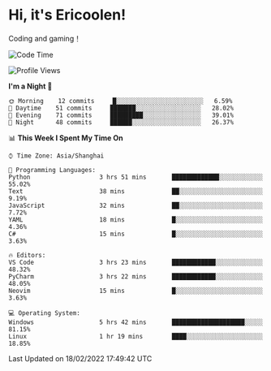 # Hi, it's Ericoolen!
Coding and gaming！

<!--START_SECTION:waka-->
![Code Time](http://img.shields.io/badge/Code%20Time-182%20hrs%207%20mins-blue)

![Profile Views](http://img.shields.io/badge/Profile%20Views-2-blue)

**I'm a Night 🦉** 

```text
🌞 Morning    12 commits     █░░░░░░░░░░░░░░░░░░░░░░░░   6.59% 
🌆 Daytime    51 commits     ███████░░░░░░░░░░░░░░░░░░   28.02% 
🌃 Evening    71 commits     █████████░░░░░░░░░░░░░░░░   39.01% 
🌙 Night      48 commits     ██████░░░░░░░░░░░░░░░░░░░   26.37%

```


📊 **This Week I Spent My Time On** 

```text
⌚︎ Time Zone: Asia/Shanghai

💬 Programming Languages: 
Python                   3 hrs 51 mins       █████████████░░░░░░░░░░░░   55.02% 
Text                     38 mins             ██░░░░░░░░░░░░░░░░░░░░░░░   9.19% 
JavaScript               32 mins             ██░░░░░░░░░░░░░░░░░░░░░░░   7.72% 
YAML                     18 mins             █░░░░░░░░░░░░░░░░░░░░░░░░   4.36% 
C#                       15 mins             █░░░░░░░░░░░░░░░░░░░░░░░░   3.63%

🔥 Editors: 
VS Code                  3 hrs 23 mins       ████████████░░░░░░░░░░░░░   48.32% 
PyCharm                  3 hrs 22 mins       ████████████░░░░░░░░░░░░░   48.05% 
Neovim                   15 mins             █░░░░░░░░░░░░░░░░░░░░░░░░   3.63%

💻 Operating System: 
Windows                  5 hrs 42 mins       ████████████████████░░░░░   81.15% 
Linux                    1 hr 19 mins        ████░░░░░░░░░░░░░░░░░░░░░   18.85%

```


 Last Updated on 18/02/2022 17:49:42 UTC
<!--END_SECTION:waka-->

